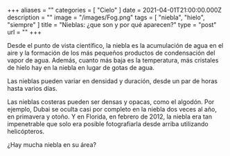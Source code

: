 +++
aliases = ""
categories = [ "Cielo" ]
date = 2021-04-01T21:00:00.000Z
description = ""
image = "/images/Fog.png"
tags = [ "niebla", "hielo", "siempre" ]
title = "Nieblas: ¿que son y por qué aparecen?"
type = "post"
url = ""
+++

Desde el punto de vista científico, la niebla es la acumulación de agua en el aire y la formación de los más pequeños productos de condensación del vapor de agua. Además, cuanto más baja es la temperatura, más cristales de hielo hay en la niebla en lugar de gotas de agua.

Las nieblas pueden variar en densidad y duración, desde un par de horas hasta varios días.

Las nieblas costeras pueden ser densas y opacas, como el algodón. Por ejemplo, Dubai se oculta casi por completo en la niebla dos veces al año, en primavera y otoño. Y en Florida, en febrero de 2012, la niebla era tan impenetrable que solo era posible fotografiarla desde arriba utilizando helicópteros.

¿Hay mucha niebla en su área?
